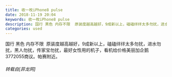 ```yaml
---
title: 收一枚iPhone8 pulse
date: 2018-11-19 20:04
keywords: 收一枚iPhone8 pulse
description: 国行 黑色 内存不限  原装度越高越好，9成新以上，磕磕绊绊太多勿扰，进水勿扰，黑人勿扰，传家宝勿扰，最好女性用的机子，看机给价格美丽加企鹅3772055商议。帕赛附近。
categories: used
---
```

<td class="t_f" id="postmessage_2312192">

国行 黑色 内存不限  原装度越高越好，9成新以上，磕磕绊绊太多勿扰，进水勿扰，黑人勿扰，传家宝勿扰，最好女性用的机子，看机给价格美丽加企鹅3772055商议。帕赛附近。</td>
###### 转载自[菲龙网]